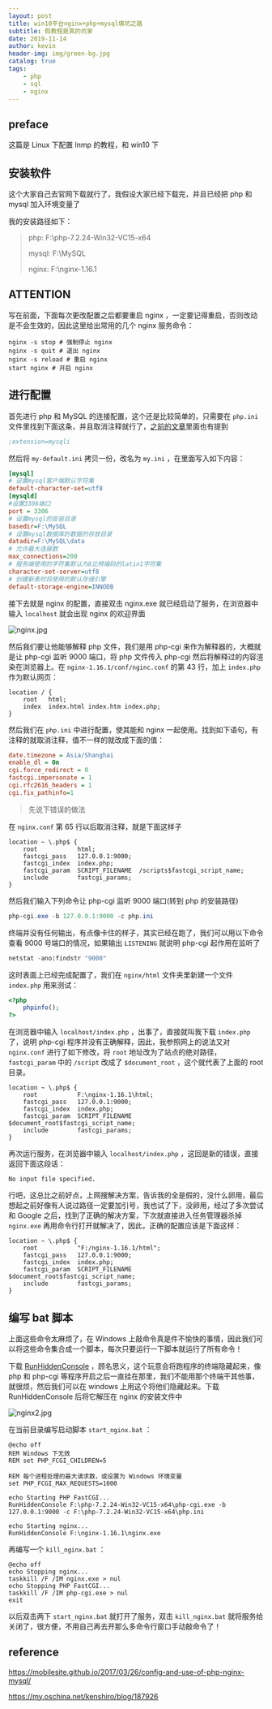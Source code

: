 ```yaml
---
layout: post
title: win10平台nginx+php+mysql填坑之路
subtitle: 假教程是真的坑爹
date: 2019-11-14
author: kevin
header-img: img/green-bg.jpg
catalog: true
tags:
    - php
    - sql
    - nginx
---
```




## preface 



这篇是 Linux 下配置 lnmp 的教程，和 win10 下



## 安装软件



这个大家自己去官网下载就行了，我假设大家已经下载完，并且已经把 php 和 mysql 加入环境变量了



我的安装路径如下：

> php:  F:\php-7.2.24-Win32-VC15-x64
>
> mysql: F:\MySQL
>
> nginx: F:\nginx-1.16.1



## ATTENTION



写在前面，下面每次更改配置之后都要重启 nginx ，一定要记得重启，否则改动是不会生效的，因此这里给出常用的几个 nginx 服务命令：



```
nginx -s stop # 强制停止 nginx
nginx -s quit # 退出 nginx 
nginx -s reload # 重启 nginx
start nginx # 开启 nginx
```



## 进行配置



首先进行 php 和 MySQL 的连接配置，这个还是比较简单的，只需要在 `php.ini` 文件里找到下面这条，并且取消注释就行了，[之前的文章](https://yarkable.github.io/2019/11/06/PhpStorm%E9%85%8D%E7%BD%AEXdebug%E6%89%93%E9%80%A0%E8%88%92%E9%80%82php%E5%BC%80%E5%8F%91%E7%8E%AF%E5%A2%83/)里面也有提到

```ini
;extension=mysqli
```



然后将 `my-default.ini` 拷贝一份，改名为 `my.ini` ，在里面写入如下内容：

```ini
[mysql]
# 设置mysql客户端默认字符集
default-character-set=utf8 
[mysqld]
#设置3306端口
port = 3306 
# 设置mysql的安装目录
basedir=F:\MySQL
# 设置mysql数据库的数据的存放目录
datadir=F:\MySQL\data
# 允许最大连接数
max_connections=200
# 服务端使用的字符集默认为8比特编码的latin1字符集
character-set-server=utf8
# 创建新表时将使用的默认存储引擎
default-storage-engine=INNODB 
```



接下去就是 nginx 的配置，直接双击 nginx.exe 就已经启动了服务，在浏览器中输入 `localhost` 就会出现 nginx 的欢迎界面



![nginx.jpg](https://i.loli.net/2019/11/15/q9VEyUoIiNSMpv1.jpg)



然后我们要让他能够解释 php 文件，我们是用 php-cgi 来作为解释器的，大概就是让 php-cgi 监听 9000 端口，将 php 文件传入 php-cgi 然后将解释过的内容渲染在浏览器上。在 `nginx-1.16.1/conf/nginc.conf` 的第 43 行，加上 `index.php` 作为默认网页：



```
location / {
    root   html;
    index  index.html index.htm index.php;
}
```



然后我们在 `php.ini` 中进行配置，使其能和 nginx 一起使用。找到如下语句，有注释的就取消注释，值不一样的就改成下面的值：

```ini
date.timezone = Asia/Shanghai
enable_dl = On
cgi.force_redirect = 0
fastcgi.impersonate = 1
cgi.rfc2616_headers = 1
cgi.fix_pathinfo=1
```



> 先说下错误的做法



在 `nginx.conf` 第 65 行以后取消注释，就是下面这样子

```
location ~ \.php$ {
    root           html;
    fastcgi_pass   127.0.0.1:9000;
    fastcgi_index  index.php;
    fastcgi_param  SCRIPT_FILENAME  /scripts$fastcgi_script_name;
    include        fastcgi_params;
}
```



然后我们输入下列命令让 php-cgi 监听 9000 端口(转到 php 的安装路径)

```powershell
php-cgi.exe -b 127.0.0.1:9000 -c php.ini
```



终端并没有任何输出，有点像卡住的样子，其实已经在跑了，我们可以用以下命令查看 9000 号端口的情况，如果输出 `LISTENING` 就说明 php-cgi 起作用在监听了



```powershell
netstat -ano|findstr "9000"
```



这时表面上已经完成配置了，我们在 `nginx/html` 文件夹里新建一个文件 `index.php` 用来测试：

```php
<?php
    phpinfo();
?>
```



在浏览器中输入 `localhost/index.php` ，出事了，直接就叫我下载 `index.php`了，说明 php-cgi 程序并没有正确解释，因此，我参照网上的说法又对 `nginx.conf` 进行了如下修改，将 `root` 地址改为了站点的绝对路径，`fastcgi_param` 中的 `/script` 改成了 `$document_root` ，这个就代表了上面的 root 目录。

```
location ~ \.php$ {
    root           F:\nginx-1.16.1\html;
    fastcgi_pass   127.0.0.1:9000;
    fastcgi_index  index.php;
    fastcgi_param  SCRIPT_FILENAME  $document_root$fastcgi_script_name;
    include        fastcgi_params;
}
```



再次运行服务，在浏览器中输入 `localhost/index.php` ，这回是新的错误，直接返回下面这段话：

```
No input file specified.
```



行吧，这总比之前好点，上网搜解决方案，告诉我的全是假的，没什么卵用，最后想起之前好像有人说过路径一定要加引号，我也试了下，没卵用，经过了多次尝试和 Google 之后，找到了正确的解决方案，下次就直接进入任务管理器杀掉 `nginx.exe` 再用命令行打开就解决了，因此，正确的配置应该是下面这样：



```
location ~ \.php$ {
    root           "F:/nginx-1.16.1/html";
    fastcgi_pass   127.0.0.1:9000;
    fastcgi_index  index.php;
    fastcgi_param  SCRIPT_FILENAME  $document_root$fastcgi_script_name;
    include        fastcgi_params;
}
```



## 编写 bat 脚本



上面这些命令太麻烦了，在 Windows 上敲命令真是件不愉快的事情，因此我们可以将这些命令集合成一个脚本，每次只要运行一下脚本就运行了所有命令！



下载 [RunHiddenConsole](https://redmine.lighttpd.net/attachments/660/RunHiddenConsole.zip) ，顾名思义，这个玩意会将跑程序的终端隐藏起来，像 php 和 php-cgi 等程序开启之后一直挂在那里，我们不能用那个终端干其他事，就很烦，然后我们可以在 windows 上用这个将他们隐藏起来。下载 RunHiddenConsole 后将它解压在 nginx 的安装文件中



![nginx2.jpg](https://i.loli.net/2019/11/15/aRQ3Ui7CfST2ykr.jpg)



在当前目录编写启动脚本 `start_nginx.bat` ：



```shell
@echo off
REM Windows 下无效
REM set PHP_FCGI_CHILDREN=5

REM 每个进程处理的最大请求数，或设置为 Windows 环境变量
set PHP_FCGI_MAX_REQUESTS=1000

echo Starting PHP FastCGI...
RunHiddenConsole F:\php-7.2.24-Win32-VC15-x64\php-cgi.exe -b 127.0.0.1:9000 -c F:\php-7.2.24-Win32-VC15-x64\php.ini

echo Starting nginx...
RunHiddenConsole F:\nginx-1.16.1\nginx.exe
```



再编写一个 `kill_nginx.bat` ：



```shell
@echo off
echo Stopping nginx...
taskkill /F /IM nginx.exe > nul
echo Stopping PHP FastCGI...
taskkill /F /IM php-cgi.exe > nul
exit
```



以后双击两下 `start_nginx.bat` 就打开了服务，双击 `kill_nginx.bat` 就将服务给关闭了，很方便，不用自己再去开那么多命令行窗口手动敲命令了！



## reference



https://mobilesite.github.io/2017/03/26/config-and-use-of-php-nginx-mysql/

https://my.oschina.net/kenshiro/blog/187926